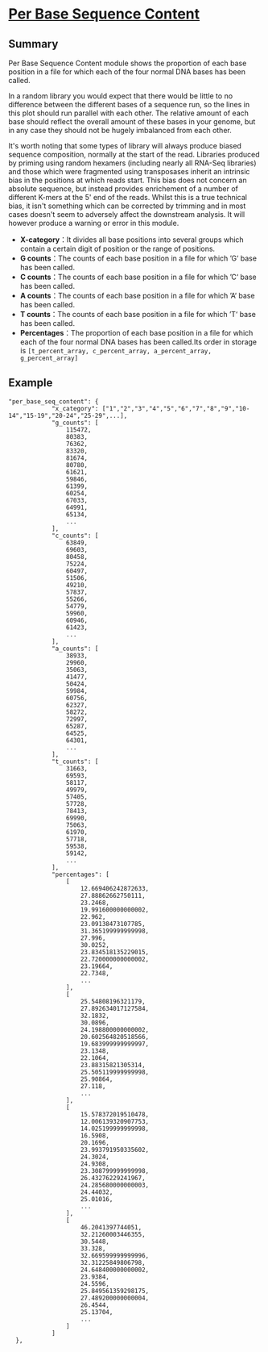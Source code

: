 # [ Per Base Sequence Content](https://www.bioinformatics.babraham.ac.uk/projects/fastqc/Help/3%20Analysis%20Modules/4%20Per%20Base%20Sequence%20Content.html)

## Summary

Per Base Sequence Content module shows the proportion of each base position in a file for which each of the four normal DNA bases has been called.

In a random library you would expect that there would be little to no difference between the different bases of a sequence run, so the lines in this plot should run parallel with each other. The relative amount of each base should reflect the overall amount of these bases in your genome, but in any case they should not be hugely imbalanced from each other.

It's worth noting that some types of library will always produce biased sequence composition, normally at the start of the read. Libraries produced by priming using random hexamers (including nearly all RNA-Seq libraries) and those which were fragmented using transposases inherit an intrinsic bias in the positions at which reads start. This bias does not concern an absolute sequence, but instead provides enrichement of a number of different K-mers at the 5' end of the reads. Whilst this is a true technical bias, it isn't something which can be corrected by trimming and in most cases doesn't seem to adversely affect the downstream analysis. It will however produce a warning or error in this module.

+ **X-category**：It divides all base positions into several groups  which contain a certain digit of position or the range of positions. 
+ **G counts**：The counts of each base position in a file for which ’G‘ base has been called.
+ **C counts**：The counts of each base position in a file for which ’C‘ base has been called.
+ **A counts**：The counts of each base position in a file for which ’A‘ base has been called.
+ **T counts**：The counts of each base position in a file for which ’T‘ base has been called.
+ **Percentages**：The proportion of each base position in a file for which each of the four normal DNA bases has been called.Its order in  storage is `[t_percent_array, c_percent_array, a_percent_array,  g_percent_array]`

## Example

```
"per_base_seq_content": {
            "x_category": ["1","2","3","4","5","6","7","8","9","10-14","15-19","20-24","25-29",...],
            "g_counts": [
            	115472,
                80383,
                76362,
                83320,
                81674,
                80780,
                61621,
                59846,
                61399,
                60254,
                67033,
                64991,
                65134,
                ...
            ],
            "c_counts": [
            	63849,
                69603,
                80458,
                75224,
                60497,
                51506,
                49210,
                57837,
                55266,
                54779,
                59960,
                60946,
                61423,
                ...
            ],
            "a_counts": [
            	38933,
                29960,
                35063,
                41477,
                50424,
                59984,
                60756,
                62327,
                58272,
                72997,
                65287,
                64525,
                64301,
                ...
            ],
            "t_counts": [
            	31663,
                69593,
                58117,
                49979,
                57405,
                57728,
                78413,
                69990,
                75063,
                61970,
                57718,
                59538,
                59142,
                ...
            ],
            "percentages": [
                [
                    12.669406242872633,
                    27.88862662750111,
                    23.2468,
                    19.991600000000002,
                    22.962,
                    23.09138473107785,
                    31.365199999999998,
                    27.996,
                    30.0252,
                    23.834518135229015,
                    22.720000000000002,
                    23.19664,
                    22.7348,
                    ...
                ],
                [
                    25.54808196321179,
                    27.892634017127584,
                    32.1832,
                    30.0896,
                    24.198800000000002,
                    20.602564820518566,
                    19.683999999999997,
                    23.1348,
                    22.1064,
                    23.88315821305314,
                    25.505119999999998,
                    25.90864,
                    27.118,
                    ...
                ],
                [
                    15.578372019510478,
                    12.006139320907753,
                    14.025199999999998,
                    16.5908,
                    20.1696,
                    23.993791950335602,
                    24.3024,
                    24.9308,
                    23.308799999999998,
                    26.43276229241967,
                    24.285680000000003,
                    24.44032,
                    25.01016,
                    ...
                ],
                [
                    46.2041397744051,
                    32.21260003446355,
                    30.5448,
                    33.328,
                    32.669599999999996,
                    32.31225849806798,
                    24.648400000000002,
                    23.9384,
                    24.5596,
                    25.849561359298175,
                    27.489200000000004,
                    26.4544,
                    25.13704,
                    ...
                ]
            ]
  },
```

